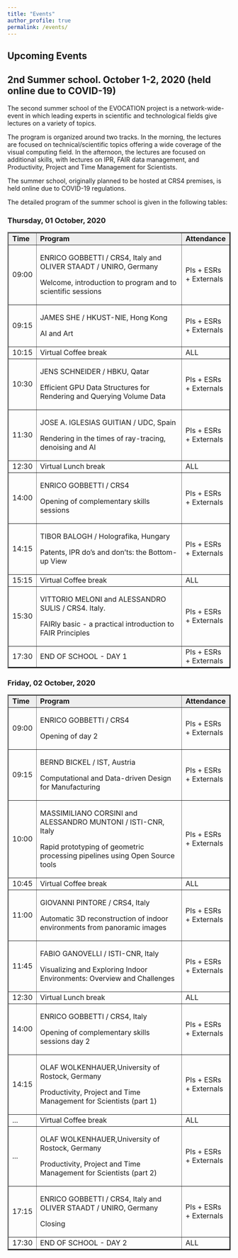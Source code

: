 ```yaml
---
title: "Events"
author_profile: true
permalink: /events/
---
```


## Upcoming Events 
<!-- &nbsp; &nbsp; &nbsp; ESRs &nbsp; &nbsp; &nbsp; Management and Administrative -->

## 2nd Summer school. October 1-2, 2020 (held online due to COVID-19)

The second summer school of the EVOCATION project is a network-wide-event in which leading experts in scientific and technological fields give lectures on a variety of topics. 

The program is organized around two tracks. In the morning, the lectures are focused on technical/scientific topics offering a wide coverage of the visual computing field. In the afternoon, the lectures are focused on additional skills, with lectures on IPR, FAIR data management, and Productivity, Project and Time Management for Scientists. 

The summer school, originally planned to be hosted at CRS4 premises, is held online due to COVID-19 regulations. 

The detailed program of the summer school is given in the following tables:

### Thursday, 01 October, 2020

<table style="width: 100%;" border="2">
<tbody>
<tr style="background-color: #eeeeee;">
<td style="width: 10%;"><strong>Time</strong></td>
<td style="width: 75.1667%;"><strong>Program</strong></td>
<td style="width: 10.8333%;"><strong>Attendance</strong></td>
</tr>
<tr>
<td style="width: 10%;">09:00</td>
<td style="width: 75.1667%;">
<p>ENRICO GOBBETTI / CRS4, Italy and OLIVER STAADT / UNIRO, Germany</p>
<p>Welcome, introduction to program and to scientific sessions</p>
</td>
<td style="width: 10.8333%;">PIs + ESRs + Externals</td>
</tr>
<tr>
<td style="width: 10%;">09:15</td>
<td style="width: 75.1667%;">
<p>JAMES SHE / HKUST-NIE, Hong Kong</p>
<p> AI and Art</p>
</td>
<td style="width: 10.8333%;">PIs + ESRs + Externals</td>
</tr>
<tr>
<td style="width: 10%;">10:15</td>
<td style="width: 75.1667%;">Virtual Coffee break</td>
<td style="width: 10.8333%;">ALL</td>
</tr>
<tr>
<td style="width: 10%;">10:30</td>
<td style="width: 75.1667%;">
<p>JENS SCHNEIDER / HBKU, Qatar</p>
<p>Efficient GPU Data Structures for Rendering and Querying Volume Data</p>
</td>
<td style="width: 10.8333%;">PIs + ESRs + Externals</td>
</tr>
<tr>
<td style="width: 10%;">11:30</td>
<td style="width: 75.1667%;">
<p>JOSE A. IGLESIAS GUITIAN / UDC, Spain</p>
<p>Rendering in the times of ray-tracing, denoising and AI</p></td>
<td style="width: 10.8333%;">PIs + ESRs + Externals</td>
</tr>
<tr>
<td style="width: 10%;">12:30</td>
<td style="width: 75.1667%;">Virtual Lunch break</td>
<td style="width: 10.8333%;">ALL</td>
</tr>
<tr>
<td style="width: 10%;">14:00</td>
<td style="width: 75.1667%;">
<p>ENRICO GOBBETTI / CRS4</p>
<p>Opening of complementary skills sessions</p></td>
<td style="width: 10.8333%;">PIs + ESRs + Externals</td>
</tr>
<tr>
<td style="width: 10%;">14:15</td>
<td style="width: 75.1667%;">
<p>TIBOR BALOGH / Holografika, Hungary</p>
<p>Patents, IPR do’s and don’ts: the Bottom-up View</p></td>
<td style="width: 10.8333%;">PIs + ESRs + Externals</td>
</tr>
<tr>
<td style="width: 10%;">15:15</td>
<td style="width: 75.1667%;">Virtual Coffee break</td>
<td style="width: 10.8333%;">ALL</td>
</tr>
<tr>
<td style="width: 10%;">15:30</td>
<td style="width: 75.1667%;">
<p>VITTORIO MELONI and ALESSANDRO SULIS / CRS4. Italy.</p>
<p>FAIRly basic - a practical introduction to FAIR Principles</p></td>
<td style="width: 10.8333%;">PIs + ESRs + Externals</td>
</tr>
<tr>
<td style="width: 10%;">17:30</td>
<td style="width: 75.1667%;">END OF SCHOOL - DAY 1</td>
<td style="width: 10.8333%;">PIs + ESRs + Externals</td>
</tr>
</tbody>
</table>

### Friday, 02 October, 2020

<table style="width: 100%;" border="2">
<tbody>
<tr style="background-color: #eeeeee;">
<td style="width: 10%;"><strong>Time</strong></td>
<td style="width: 75.1667%;"><strong>Program</strong></td>
<td style="width: 10.8333%;"><strong>Attendance</strong></td>
</tr>
<tr>
<td style="width: 10%;">09:00</td>
<td style="width: 75.1667%;">
<p>ENRICO GOBBETTI / CRS4</p>
<p>Opening of day 2</p>
</td>
<td style="width: 10.8333%;">PIs + ESRs + Externals</td>
</tr>
<tr>
<td style="width: 10%;">09:15</td>
<td style="width: 75.1667%;">
<p>BERND BICKEL / IST, Austria</p>
<p> Computational and Data-driven Design for Manufacturing</p>
</td>
<td style="width: 10.8333%;">PIs + ESRs + Externals</td>
</tr>
<tr>
<td style="width: 10%;">10:00</td>
<td style="width: 75.1667%;">
<p>MASSIMILIANO CORSINI and ALESSANDRO MUNTONI / ISTI-CNR, Italy</p>
<p>Rapid prototyping of geometric processing pipelines using Open Source tools</p>
</td>
<td style="width: 10.8333%;">PIs + ESRs + Externals</td>
</tr>
<tr>
<td style="width: 10%;">10:45</td>
<td style="width: 75.1667%;">Virtual Coffee break</td>
<td style="width: 10.8333%;">ALL</td>
</tr>
<tr>
<td style="width: 10%;">11:00</td>
<td style="width: 75.1667%;">
<p>GIOVANNI PINTORE / CRS4, Italy</p>
<p>Automatic 3D reconstruction of indoor environments from panoramic images</p></td>
<td style="width: 10.8333%;">PIs + ESRs + Externals</td>
</tr>
<tr>
<td style="width: 10%;">11:45</td>
<td style="width: 75.1667%;">
<p>FABIO GANOVELLI / ISTI-CNR, Italy</p>
<p>Visualizing and Exploring Indoor Environments: Overview and Challenges</p></td>
<td style="width: 10.8333%;">PIs + ESRs + Externals</td>
</tr>
<tr>
<td style="width: 10%;">12:30</td>
<td style="width: 75.1667%;">Virtual Lunch break</td>
<td style="width: 10.8333%;">ALL</td>
</tr>
<tr>
<td style="width: 10%;">14:00</td>
<td style="width: 75.1667%;">
<p>ENRICO GOBBETTI / CRS4, Italy</p>
<p>Opening of complementary skills sessions day 2</p></td>
<td style="width: 10.8333%;">PIs + ESRs + Externals</td>
</tr>
<tr>
<td style="width: 10%;">14:15</td>
<td style="width: 75.1667%;">
<p>OLAF WOLKENHAUER,University of Rostock, Germany</p>
<p>Productivity, Project and Time Management for Scientists (part 1)</p></td>
<td style="width: 10.8333%;">PIs + ESRs + Externals</td>
</tr>
<tr>
<td style="width: 10%;">...</td>
<td style="width: 75.1667%;">Virtual Coffee break</td>
<td style="width: 10.8333%;">ALL</td>
</tr>
<tr>
<td style="width: 10%;">...</td>
<td style="width: 75.1667%;">
<p>OLAF WOLKENHAUER,University of Rostock, Germany</p>
<p>Productivity, Project and Time Management for Scientists (part 2)</p></td>
<td style="width: 10.8333%;">PIs + ESRs + Externals</td>
</tr>
<tr>
<td style="width: 10%;">17:15</td>
<td style="width: 75.1667%;">
<p>ENRICO GOBBETTI / CRS4, Italy and OLIVER STAADT / UNIRO, Germany</p>
<p>Closing</p></td>
<td style="width: 10.8333%;">PIs + ESRs + Externals</td>
</tr>
<tr>
<td style="width: 10%;">17:30</td>
<td style="width: 75.1667%;">END OF SCHOOL - DAY 2</td>
<td style="width: 10.8333%;">ALL</td>
</tr>
</tbody>
</table>